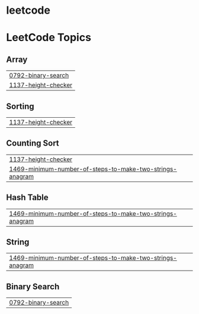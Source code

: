 # leetcode
<!---LeetCode Topics Start-->
# LeetCode Topics
## Array
|  |
| ------- |
| [0792-binary-search](https://github.com/jedi0605/leetcode/tree/master/0792-binary-search) |
| [1137-height-checker](https://github.com/jedi0605/leetcode/tree/master/1137-height-checker) |
## Sorting
|  |
| ------- |
| [1137-height-checker](https://github.com/jedi0605/leetcode/tree/master/1137-height-checker) |
## Counting Sort
|  |
| ------- |
| [1137-height-checker](https://github.com/jedi0605/leetcode/tree/master/1137-height-checker) |
| [1469-minimum-number-of-steps-to-make-two-strings-anagram](https://github.com/jedi0605/leetcode/tree/master/1469-minimum-number-of-steps-to-make-two-strings-anagram) |
## Hash Table
|  |
| ------- |
| [1469-minimum-number-of-steps-to-make-two-strings-anagram](https://github.com/jedi0605/leetcode/tree/master/1469-minimum-number-of-steps-to-make-two-strings-anagram) |
## String
|  |
| ------- |
| [1469-minimum-number-of-steps-to-make-two-strings-anagram](https://github.com/jedi0605/leetcode/tree/master/1469-minimum-number-of-steps-to-make-two-strings-anagram) |
## Binary Search
|  |
| ------- |
| [0792-binary-search](https://github.com/jedi0605/leetcode/tree/master/0792-binary-search) |
<!---LeetCode Topics End-->